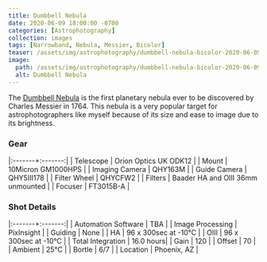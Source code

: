```yaml
---
title: Dumbbell Nebula
date: 2020-06-09 18:00:00 -0700
categories: [Astrophotography]
collection: images
tags: [Narrowband, Nebula, Messier, Bicolor]
teaser: /assets/img/astrophotography/dumbbell-nebula-bicolor-2020-06-09-teaser.jpg
image:
  path: /assets/img/astrophotography/dumbbell-nebula-bicolor-2020-06-09.jpg
  alt: Dumbbell Nebula
---
```


The [Dumbbell Nebula](https://en.wikipedia.org/wiki/Dumbbell_Nebula) is the first planetary nebula ever to be discovered by Charles Messier in 1764. This nebula is a very popular target for astrophotographers like myself because of its size and ease to image due to its brightness.

### Gear

|:-------+:-------:|
| Telescope | Orion Optics UK ODK12 |
| Mount | 10Micron GM1000HPS |
| Imaging Camera | QHY163M |
| Guide Camera | QHY5III178 |
| Filter Wheel | QHYCFW2 |
| Filters | Baader HA and OIII 36mm unmounted |
| Focuser | FT3015B-A |

### Shot Details

|:-------+:-------:|
| Automation Software | TBA |
| Image Processing | PixInsight |
| Guiding | None |
| HA | 96 x 300sec at -10&deg;C |
| OIII | 96 x 300sec at -10&deg;C |
| Total Integration | 16.0 hours|
| Gain | 120 |
| Offset | 70 |
| Ambient | 25&deg;C |
| Bortle | 6/7 |
| Location | Phoenix, AZ |
